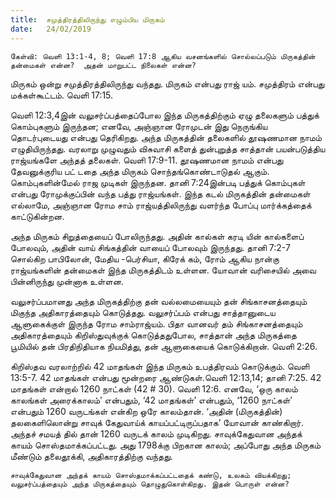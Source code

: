 ```yaml
---
title:  சமுத்திரத்திலிருந்து எழும்பிய மிருகம்
date:   24/02/2019
---
```


`கேள்வி: வெளி 13:1-4, 8; வெளி 17:8 ஆகிய வசனங்களில் சொல்லப்படும் மிருகத்தின் தன்மைகள் என்ன?  அதன் மாறுபட்ட நிலைகள் என்ன?`

மிருகம் ஒன்று சமுத்திரத்திலிருந்து வந்தது.  மிருகம் என்பது ராஜ் யம்.  சமுத்திரம் என்பது மக்கள்கூட்டம். வெளி 17:15. 

வெளி 12:3,4இன் வலுசர்ப்பத்தைப்போல இந்த மிருகத்திற்கும் ஏழு தலைகளும் பத்துக் கொம்புகளும் இருந்தன; எனவே, அஞ்ஞான ரோமுடன் இது நெருங்கிய தொடர்புடையது என்பது தெரிகிறது.  அந்த மிருகத்தின் தலைகளில் தூஷணமான நாமம் எழுதியிருந்தது. வரலாறு முழுவதும் விசுவாசி களைத் துன்புறுத்த சாத்தான் பயன்படுத்திய ராஜ்யங்களே அந்தத் தலைகள். வெளி 17:9-11.  தூஷணமான நாமம் என்பது தேவனுக்குரிய பட் டதை அந்த மிருகம் சொந்தங்கொண்டாடுதல் ஆகும்.  கொம்புகளின்மேல் ராஜ முடிகள் இருந்தன.  தானி 7:24இன்படி பத்துக் கொம்புகள் என்பது ரோமுக்குப்பின் வந்த பத்து ராஜ்யங்கள்.  இந்த கடல் மிருகத்தின் தன்மைகள் எல்லாமே, அஞ்ஞான ரோம சாம் ராஜ்யத்திலிருந்து வளர்ந்த போப்பு மார்க்கத்தைக் காட்டுகின்றன.

அந்த மிருகம் சிறுத்தையைப் போலிருந்தது. அதின் கால்கள் கரடி யின் கால்களைப் போலவும், அதின் வாய் சிங்கத்தின் வாயைப் போலவும் இருந்தது.  தானி 7:2-7 சொல்கிற பாபிலோன், மேதிய -பெர்சியா, கிரேக் கம், ரோம் ஆகிய நான்கு ராஜ்யங்களின் தன்மைகள் இந்த மிருகத்திடம் உள்ளன.   யோவான் வரிசையில் அவை பின்னிருந்து முன்னாக உள்ளன.  

வலுசர்ப்பமானது அந்த மிருகத்திற்கு தன் வல்லமையையும் தன்  சிங்காசனத்தையும் மிகுந்த அதிகாரத்தையும் கொடுத்தது.  வலுசர்ப்பம் என்பது சாத்தானுடைய ஆளுகைக்குள் இருந்த ரோம சாம்ராஜ்யம்.  பிதா வானவர் தம் சிங்காசனத்தையும் அதிகாரத்தையும் கிறிஸ்துவுக்குக் கொடுத்ததுபோல, சாத்தான் அந்த மிருகத்தை பூமியில் தன் பிரதிநிதியாக நியமித்து, தன் ஆளுகையைக் கொடுக்கிறான். வெளி 2:26.

கிறிஸ்தவ வரலாற்றில் 42 மாதங்கள் இந்த மிருகம் உபத்திரவம் கொடுக்கும். வெளி 13:5-7.  42 மாதங்கள் என்பது மூன்றரை ஆண்டுகள்.வெளி 12:13,14; தானி 7:25.  42 மாதங்கள் என்றால் 1260 நாட்கள் (42 # 30). வெளி 12:6.  எனவே, ‘ஒரு காலம் காலங்கள் அரைக்காலம்’ என்பதும், ‘42 மாதங்கள்’ என்பதும், ‘1260 நாட்கள்’ என்பதும் 1260 வருடங்கள் என்கிற ஒரே காலம்தான்.  ‘அதின் (மிருகத்தின்) தலகைளிலொன்று சாவுக் கேதுவாய்க் காயப்பட்டிருப்பதாக’ யோவான் காண்கிறார்.  அந்தச் சமயத் தில் தான் 1260 வருடக் காலம் முடிகிறது.  சாவுக்கேதுவான அந்தக் காயம் சொஸ்தமாக்கப்பட்டது.  அது 1798க்கு பிறகான காலம்; அப்போது அந்த மிருகம் மீண்டும் தலைதூக்கி, அதிகாரத்திற்கு வந்தது.  

`சாவுக்கேதுவான அந்தக் காயம் சொஸ்தமாக்கப்பட்டதைக் கண்டு, உலகம் வியக்கிறது; வலுசர்ப்பத்தையும் அந்த மிருகத்தையும் தொழுதுகொள்கிறது. இதன் பொருள் என்ன?`
